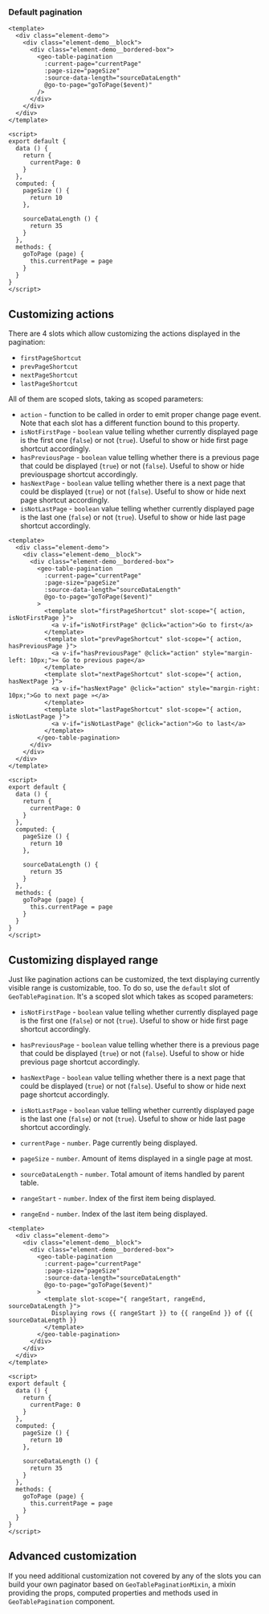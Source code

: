 ### Default pagination

```vue live
<template>
  <div class="element-demo">
    <div class="element-demo__block">
      <div class="element-demo__bordered-box">
        <geo-table-pagination
          :current-page="currentPage"
          :page-size="pageSize"
          :source-data-length="sourceDataLength"
          @go-to-page="goToPage($event)"
        />
      </div>
    </div>
  </div>
</template>

<script>
export default {
  data () {
    return {
      currentPage: 0
    }
  },
  computed: {
    pageSize () {
      return 10
    },

    sourceDataLength () {
      return 35
    }
  },
  methods: {
    goToPage (page) {
      this.currentPage = page
    }
  }
}
</script>
```

## Customizing actions

There are 4 slots which allow customizing the actions displayed in the pagination:

- `firstPageShortcut`
- `prevPageShortcut`
- `nextPageShortcut`
- `lastPageShortcut`

All of them are scoped slots, taking as scoped parameters:

- `action` - function to be called in order to emit proper change page event.
Note that each slot has a different function bound to this property.
- `isNotFirstPage` -  `boolean` value telling whether currently displayed page
is the first one (`false`) or not (`true`). Useful to show or hide first page
shortcut accordingly.
- `hasPreviousPage` - `boolean` value telling whether there is a previous page
that could be displayed (`true`) or not (`false`). Useful to show or hide
previouspage shortcut accordingly.
- `hasNextPage` - `boolean` value telling whether there is a next page that
could be displayed (`true`) or not (`false`). Useful to show or hide next page
shortcut accordingly.
- `isNotLastPage` - `boolean` value telling whether currently displayed page is
the last one (`false`) or not (`true`). Useful to show or hide last page
shortcut accordingly.

```vue live
<template>
  <div class="element-demo">
    <div class="element-demo__block">
      <div class="element-demo__bordered-box">
        <geo-table-pagination
          :current-page="currentPage"
          :page-size="pageSize"
          :source-data-length="sourceDataLength"
          @go-to-page="goToPage($event)"
        >
          <template slot="firstPageShortcut" slot-scope="{ action, isNotFirstPage }">
            <a v-if="isNotFirstPage" @click="action">Go to first</a>
          </template>
          <template slot="prevPageShortcut" slot-scope="{ action, hasPreviousPage }">
            <a v-if="hasPreviousPage" @click="action" style="margin-left: 10px;">« Go to previous page</a>
          </template>
          <template slot="nextPageShortcut" slot-scope="{ action, hasNextPage }">
            <a v-if="hasNextPage" @click="action" style="margin-right: 10px;">Go to next page »</a>
          </template>
          <template slot="lastPageShortcut" slot-scope="{ action, isNotLastPage }">
            <a v-if="isNotLastPage" @click="action">Go to last</a>
          </template>
        </geo-table-pagination>
      </div>
    </div>
  </div>
</template>

<script>
export default {
  data () {
    return {
      currentPage: 0
    }
  },
  computed: {
    pageSize () {
      return 10
    },

    sourceDataLength () {
      return 35
    }
  },
  methods: {
    goToPage (page) {
      this.currentPage = page
    }
  }
}
</script>
```

## Customizing displayed range

Just like pagination actions can be customized, the text displaying currently
visible range is customizable, too. To do so, use the `default` slot of
`GeoTablePagination`. It's a scoped slot which takes as scoped parameters:

- `isNotFirstPage` - `boolean` value telling whether currently displayed page is
the first one (`false`) or not (`true`). Useful to show or hide first page
shortcut accordingly.
- `hasPreviousPage` - `boolean` value telling whether there is a previous page
that could be displayed (`true`) or not (`false`). Useful to show or hide
previous page shortcut accordingly.
- `hasNextPage` - `boolean` value telling whether there is a next page that
could be displayed (`true`) or not (`false`). Useful to show or hide next page
shortcut accordingly.
- `isNotLastPage` - `boolean` value telling whether currently displayed page is
the last one (`false`) or not (`true`). Useful to show or hide last page
shortcut accordingly.

- `currentPage` - `number`. Page currently being displayed.
- `pageSize` - `number`. Amount of items displayed in a single page at most.
- `sourceDataLength` - `number`. Total amount of items handled by parent table.
- `rangeStart` - `number`. Index of the first item being displayed.
- `rangeEnd` - `number`. Index of the last item being displayed.

```vue live
<template>
  <div class="element-demo">
    <div class="element-demo__block">
      <div class="element-demo__bordered-box">
        <geo-table-pagination
          :current-page="currentPage"
          :page-size="pageSize"
          :source-data-length="sourceDataLength"
          @go-to-page="goToPage($event)"
        >
          <template slot-scope="{ rangeStart, rangeEnd, sourceDataLength }">
            Displaying rows {{ rangeStart }} to {{ rangeEnd }} of {{ sourceDataLength }}
          </template>
        </geo-table-pagination>
      </div>
    </div>
  </div>
</template>

<script>
export default {
  data () {
    return {
      currentPage: 0
    }
  },
  computed: {
    pageSize () {
      return 10
    },

    sourceDataLength () {
      return 35
    }
  },
  methods: {
    goToPage (page) {
      this.currentPage = page
    }
  }
}
</script>
```

## Advanced customization

If you need additional customization not covered by any of the slots you can
build your own paginator based on `GeoTablePaginationMixin`, a mixin providing
the props, computed properties and methods used in `GeoTablePagination`
component.
